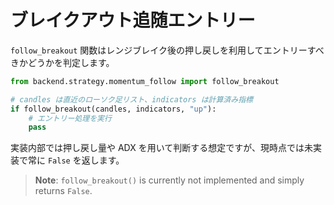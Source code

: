 # ブレイクアウト追随エントリー

`follow_breakout` 関数はレンジブレイク後の押し戻しを利用してエントリーすべきかどうかを判定します。

```python
from backend.strategy.momentum_follow import follow_breakout

# candles は直近のローソク足リスト、indicators は計算済み指標
if follow_breakout(candles, indicators, "up"):
    # エントリー処理を実行
    pass
```

実装内部では押し戻し量や ADX を用いて判断する想定ですが、現時点では未実装で常に `False` を返します。

> **Note**: `follow_breakout()` is currently not implemented and simply returns `False`.

